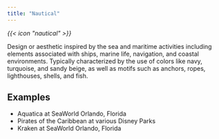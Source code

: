 ```yaml
---
title: "Nautical"
---
```


<i class="bigIcon">{{< icon "nautical" >}}</i>


Design or aesthetic inspired by the sea and maritime activities including elements associated with ships, marine life, navigation, and coastal environments. Typically characterized by the use of colors like navy, turquoise, and sandy beige, as well as motifs such as anchors, ropes, lighthouses, shells, and fish. 

## Examples
* Aquatica at SeaWorld Orlando, Florida
* Pirates of the Caribbean at various Disney Parks
* Kraken at SeaWorld Orlando, Florida